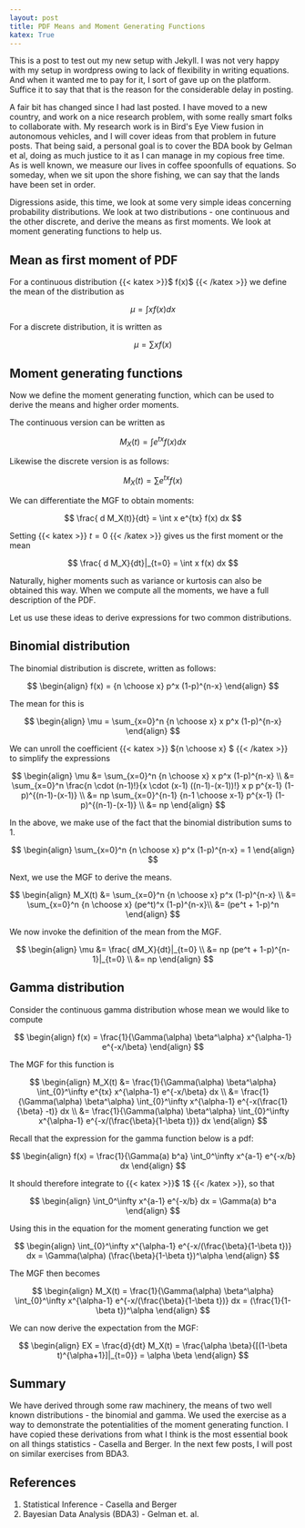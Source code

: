 ```yaml
---
layout: post
title: PDF Means and Moment Generating Functions
katex: True
---
```

This is a post to test out my new setup with Jekyll. I was not very happy with my setup in wordpress owing to lack of flexibility in writing equations. And when it wanted me to pay for it, I sort of gave up on the platform. Suffice it to say that that is the reason for the considerable delay in posting. 

A fair bit has changed since I had last posted. I have moved to a new country, and work on a nice research problem, with some really smart folks to collaborate with. My research work is in Bird's Eye View fusion in autonomous vehicles, and I will cover ideas from that problem in future posts. That being said, a personal goal is to cover the BDA book by Gelman et al, doing as much justice to it as I can manage in my copious free time. As is well known, we measure our lives in coffee spoonfulls of equations. So someday, when we sit upon the shore fishing, we can say that the lands have been set in order. 

Digressions aside, this time, we look at some very simple ideas concerning probability distributions. We look at two distributions - one continuous and the other discrete, and derive the means as first moments. We look at moment generating functions to help us. 

## Mean as first moment of PDF
For a continuous distribution {{< katex >}}$ f(x)$ {{< /katex >}} we define the mean of the distribution as 

$$ \mu = \int x f(x) dx $$

For a discrete distribution, it is written as 

$$ \mu = \sum x f(x) $$

## Moment generating functions 
Now we define the moment generating function, which can be used to derive the means and higher order moments. 

The continuous version can be written as 

$$ M_X(t) = \int e^{tx} f(x) dx $$

Likewise the discrete version is as follows:

$$ M_X(t) = \sum e^{tx}f(x) $$

We can differentiate the MGF to obtain moments:

$$ \frac{ d M_X(t)}{dt} = \int x e^{tx} f(x) dx $$

Setting {{< katex >}} $t=0$ {{< /katex >}} gives us the first moment or the mean 

$$ \frac{ d M_X}{dt}|_{t=0} = \int x f(x) dx $$

Naturally, higher moments such as variance or kurtosis can also be obtained this way. When we compute all the moments, we have a full description of the PDF.

Let us use these ideas to derive expressions for two common distributions.

## Binomial distribution
The binomial distribution is discrete, written as follows:

$$ \begin{align}
f(x) = {n \choose x} p^x (1-p)^{n-x} 
\end{align} $$

The mean for this is 


$$ \begin{align}
\mu = \sum_{x=0}^n {n \choose x} x p^x (1-p)^{n-x} 
\end{align}
$$

We can unroll the coefficient {{< katex >}} ${n \choose x} $ {{< /katex >}} to simplify the expressions

$$
\begin{align}
        \mu &= \sum_{x=0}^n {n \choose x} x p^x (1-p)^{n-x} \\
            &= \sum_{x=0}^n \frac{n \cdot (n-1)!}{x \cdot (x-1) ((n-1)-(x-1))!} x p p^{x-1} (1-p)^{(n-1)-(x-1)} \\
            &= np \sum_{x=0}^{n-1} {n-1 \choose x-1} p^{x-1} (1-p)^{(n-1)-(x-1)} \\
            &= np  
\end{align}
$$

In the above, we make use of the fact that the binomial distribution sums to 1. 

$$ \begin{align}
 \sum_{x=0}^n {n \choose x} p^x (1-p)^{n-x} = 1 
\end{align}
$$

Next, we use the MGF to derive the means. 

$$
\begin{align}
    M_X(t) &= \sum_{x=0}^n {n \choose x} p^x (1-p)^{n-x} \\
    &= \sum_{x=0}^n {n \choose x} (pe^t)^x (1-p)^{n-x}\\
    &= (pe^t + 1-p)^n
\end{align}
$$

We now invoke the definition of the mean from the MGF. 

$$ 
\begin{align}
\mu &= \frac{ dM_X}{dt}|_{t=0} \\
&= np (pe^t + 1-p)^{n-1}|_{t=0} \\
&= np
\end{align}
$$

## Gamma distribution
Consider the continuous gamma distribution whose mean we would like to compute

$$
\begin{align}
   f(x) = \frac{1}{\Gamma(\alpha) \beta^\alpha} x^{\alpha-1} e^{-x/\beta}
\end{align}
$$

The MGF for this function is 

$$
\begin{align}
   M_X(t) &= \frac{1}{\Gamma(\alpha) \beta^\alpha} \int_{0}^\infty e^{tx} x^{\alpha-1} e^{-x/\beta} dx \\
   &= \frac{1}{\Gamma(\alpha) \beta^\alpha} \int_{0}^\infty x^{\alpha-1} e^{-x(\frac{1}{\beta} -t)} dx \\
   &= \frac{1}{\Gamma(\alpha) \beta^\alpha} \int_{0}^\infty x^{\alpha-1} e^{-x/(\frac{\beta}{1-\beta t})} dx 
\end{align}
$$

Recall that the expression for the gamma function below is a pdf:

$$
\begin{align}
   f(x) = \frac{1}{\Gamma(a) b^a} \int_0^\infty  x^{a-1} e^{-x/b} dx 
\end{align}
$$

It should therefore integrate to {{< katex >}}$ 1$ {{< /katex >}}, so that

$$
\begin{align}
   \int_0^\infty  x^{a-1} e^{-x/b} dx = \Gamma(a) b^a 
\end{align}
$$

Using this in the equation for the moment generating function we get 

$$
\begin{align}
  \int_{0}^\infty x^{\alpha-1} e^{-x/(\frac{\beta}{1-\beta t})} dx = \Gamma(\alpha) (\frac{\beta}{1-\beta t})^\alpha  
\end{align}
$$

The MGF then becomes 

$$
\begin{align}
  M_X(t) = \frac{1}{\Gamma(\alpha) \beta^\alpha} \int_{0}^\infty x^{\alpha-1} e^{-x/(\frac{\beta}{1-\beta t})} dx = (\frac{1}{1-\beta t})^\alpha  
\end{align}
$$

We can now derive the expectation from the MGF:

$$
\begin{align}
  EX = \frac{d}{dt} M_X(t) = \frac{\alpha \beta}{[(1-\beta t)^{\alpha+1}]|_{t=0}} = \alpha \beta  
\end{align}
$$

## Summary
We have derived through some raw machinery, the means of two well known distributions - the binomial and gamma. We used the exercise as a way to demonstrate the potentialities of the moment generating function. I have copied these derivations from what I think is the most essential book on all things statistics - Casella and Berger. In the next few posts, I will post on similar exercises from BDA3. 

## References
1. Statistical Inference - Casella and Berger 
2. Bayesian Data Analysis (BDA3) - Gelman et. al.  